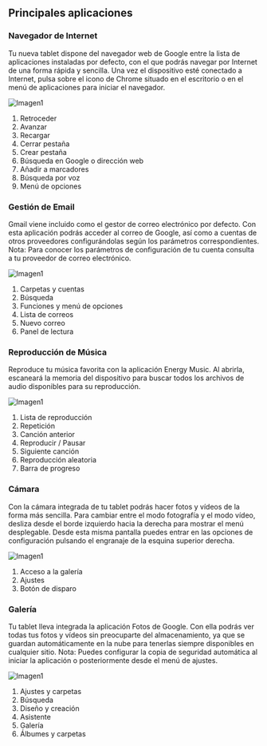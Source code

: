 ## Principales aplicaciones

### Navegador de Internet

Tu nueva tablet dispone del navegador web de Google entre la lista de aplicaciones instaladas por defecto, con el que podrás navegar por Internet de una forma rápida y sencilla. Una vez el dispositivo esté conectado a Internet, pulsa sobre el icono de Chrome situado en el escritorio o en el menú de aplicaciones para iniciar el navegador.

![Imagen1](http://static.energysistem.com/images/manuals/42799/5a12c147a1607.jpg)

1. Retroceder
2. Avanzar
3. Recargar
4. Cerrar pestaña
5. Crear pestaña
6. Búsqueda en Google o dirección web
7. Añadir a marcadores
8. Búsqueda por voz
9. Menú de opciones

### Gestión de Email

Gmail viene incluido como el gestor de correo electrónico por defecto. Con esta aplicación podrás acceder al correo de Google, así como a cuentas de otros proveedores configurándolas según los parámetros correspondientes. Nota: Para conocer los parámetros de configuración de tu cuenta consulta a tu proveedor de correo electrónico.

![Imagen1](http://static.energysistem.com/images/manuals/42799/5a12c175cbe88.jpg)

1. Carpetas y cuentas
2. Búsqueda
3. Funciones y menú de opciones
4. Lista de correos
5. Nuevo correo
6. Panel de lectura

### Reproducción de Música

Reproduce tu música favorita con la aplicación Energy Music. Al abrirla, escaneará la memoria del dispositivo para buscar todos los archivos de audio disponibles para su reproducción.

![Imagen1](http://static.energysistem.com/images/manuals/42799/5a12c20c26153.jpg)

1. Lista de reproducción
2. Repetición
3. Canción anterior
4. Reproducir / Pausar
5. Siguiente canción
6. Reproducción aleatoria
7. Barra de progreso

### Cámara

Con la cámara integrada de tu tablet podrás hacer fotos y vídeos de la forma más sencilla. Para cambiar entre el modo fotografía y el modo vídeo, desliza desde el borde izquierdo hacia la derecha para mostrar el menú desplegable. Desde esta misma pantalla puedes entrar en las opciones de configuración pulsando el engranaje de la esquina superior derecha.

![Imagen1](http://static.energysistem.com/images/manuals/42547/587cf8d408863.jpg)

1. Acceso a la galería
2. Ajustes
3. Botón de disparo

### Galería

Tu tablet lleva integrada la aplicación Fotos de Google. Con ella podrás ver todas tus fotos y vídeos sin preocuparte del almacenamiento, ya que se guardan automáticamente en la nube para tenerlas siempre disponibles en cualquier sitio. Nota: Puedes configurar la copia de seguridad automática al iniciar la aplicación o posteriormente desde el menú de ajustes.

![Imagen1](http://static.energysistem.com/images/manuals/42799/5a12c2f1e0251.jpg)

1. Ajustes y carpetas
2. Búsqueda
3. Diseño y creación
4. Asistente
5. Galería
6. Álbumes y carpetas

